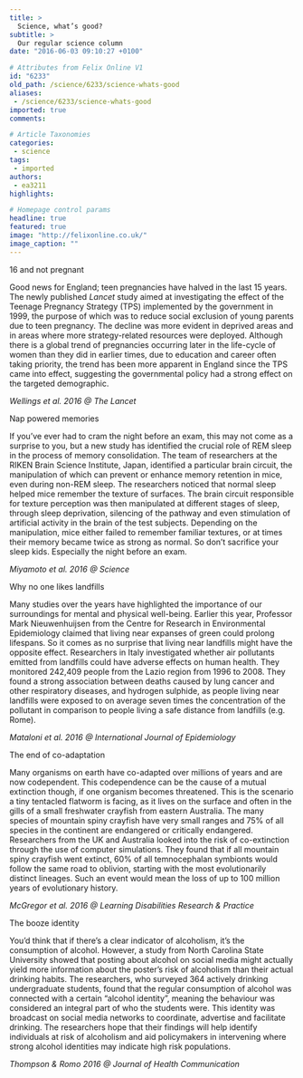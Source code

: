 ```yaml
---
title: >
  Science, what’s good?
subtitle: >
  Our regular science column
date: "2016-06-03 09:10:27 +0100"

# Attributes from Felix Online V1
id: "6233"
old_path: /science/6233/science-whats-good
aliases:
 - /science/6233/science-whats-good
imported: true
comments:

# Article Taxonomies
categories:
 - science
tags:
 - imported
authors:
 - ea3211
highlights:

# Homepage control params
headline: true
featured: true
image: "http://felixonline.co.uk/"
image_caption: ""
---
```


16 and not pregnant

Good news for England; teen pregnancies have halved in the last 15 years. The newly published _Lancet_ study aimed at investigating the effect of the Teenage Pregnancy Strategy (TPS) implemented by the government in 1999, the purpose of which was to reduce social exclusion of young parents due to teen pregnancy. The decline was more evident in deprived areas and in areas where more strategy-related resources were deployed. Although there is a global trend of pregnancies occurring later in the life-cycle of women than they did in earlier times, due to education and career often taking priority, the trend has been more apparent in England since the TPS came into effect, suggesting the governmental policy had a strong effect on the targeted demographic.

_Wellings et al. 2016 @ The Lancet_

Nap powered memories

If you’ve ever had to cram the night before an exam, this may not come as a surprise to you, but a new study has identified the crucial role of REM sleep in the process of memory consolidation. The team of researchers at the RIKEN Brain Science Institute, Japan, identified a particular brain circuit, the manipulation of which can prevent or enhance memory retention in mice, even during non-REM sleep. The researchers noticed that normal sleep helped mice remember the texture of surfaces. The brain circuit responsible for texture perception was then manipulated at different stages of sleep, through sleep deprivation, silencing of the pathway and even stimulation of artificial activity in the brain of the test subjects. Depending on the manipulation, mice either failed to remember familiar textures, or at times their memory became twice as strong as normal. So don’t sacrifice your sleep kids. Especially the night before an exam.

_Miyamoto et al. 2016 @ Science_

Why no one likes landfills

Many studies over the years have highlighted the importance of our surroundings for mental and physical well-being. Earlier this year, Professor Mark Nieuwenhuijsen from the Centre for Research in Environmental Epidemiology claimed that living near expanses of green could prolong lifespans. So it comes as no surprise that living near landfills might have the opposite effect. Researchers in Italy investigated whether air pollutants emitted from landfills could have adverse effects on human health. They monitored 242,409 people from the Lazio region from 1996 to 2008. They found a strong association between deaths caused by lung cancer and other respiratory diseases, and hydrogen sulphide, as people living near landfills were exposed to on average seven times the concentration of the pollutant in comparison to people living a safe distance from landfills (e.g. Rome).

_Mataloni et al. 2016 @ International Journal of Epidemiology_

The end of co-adaptation

Many organisms on earth have  co-adapted over millions of years and are now codependent. This codependence can be the cause of a mutual extinction though, if one organism becomes threatened. This is the scenario a tiny tentacled flatworm is facing, as it  lives on the  surface and often in the  gills of a small freshwater crayfish from eastern Australia. The many species of mountain spiny crayfish have very small ranges and 75% of all species in the continent are endangered or critically endangered. Researchers from the UK and Australia looked into the risk of co-extinction through the use of computer simulations. They found that if all mountain spiny crayfish went extinct, 60% of all temnocephalan symbionts would follow the same road to oblivion, starting with the most evolutionarily distinct lineages. Such an event would mean the loss of up to 100 million years of evolutionary history.

_McGregor et al. 2016 @ Learning Disabilities Research &amp; Practice_

The booze identity

You’d think that if there’s a clear indicator of alcoholism, it’s the consumption of alcohol. However, a study from North Carolina State University showed that posting about alcohol on social media might actually yield more information about the poster’s risk of alcoholism than their actual drinking habits. The researchers, who surveyed 364 actively drinking undergraduate students, found that the regular consumption of alcohol was connected with a certain “alcohol identity”, meaning the behaviour was considered an integral part of who the students were. This identity was broadcast on social media networks to coordinate, advertise and facilitate drinking. The researchers hope that their findings will help identify individuals at risk of alcoholism and aid policymakers in intervening where strong alcohol identities may indicate high risk populations.

_Thompson &amp; Romo 2016 @ Journal of Health Communication_
